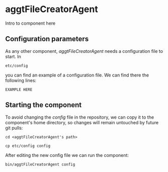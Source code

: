 # aggtFileCreatorAgent
Intro to component here


## Configuration parameters
As any other component, *aggtFileCreatorAgent* needs a configuration file to start. In
```
etc/config
```
you can find an example of a configuration file. We can find there the following lines:
```
EXAMPLE HERE
```

## Starting the component
To avoid changing the *config* file in the repository, we can copy it to the component's home directory, so changes will remain untouched by future git pulls:

```
cd <aggtFileCreatorAgent's path> 
```
```
cp etc/config config
```

After editing the new config file we can run the component:

```
bin/aggtFileCreatorAgent config
```
